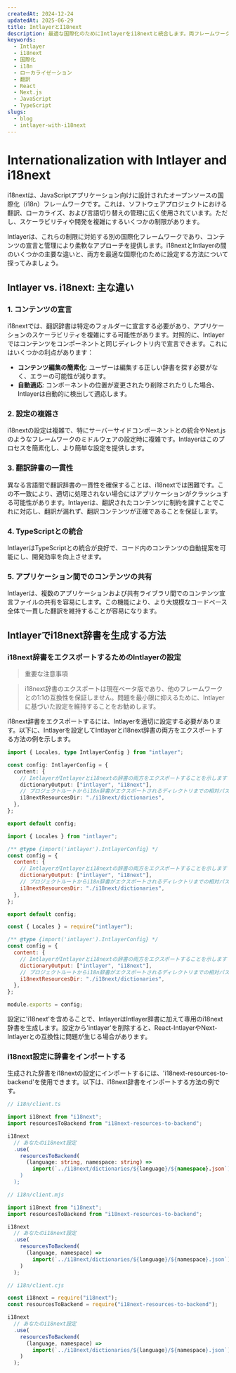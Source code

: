 ```yaml
---
createdAt: 2024-12-24
updatedAt: 2025-06-29
title: IntlayerとI18next
description: 最適な国際化のためにIntlayerをi18nextと統合します。両フレームワークを比較し、それらを一緒に設定する方法を学びます。
keywords:
  - Intlayer
  - i18next
  - 国際化
  - i18n
  - ローカライゼーション
  - 翻訳
  - React
  - Next.js
  - JavaScript
  - TypeScript
slugs:
  - blog
  - intlayer-with-i18next
---
```


# Internationalization with Intlayer and i18next

i18nextは、JavaScriptアプリケーション向けに設計されたオープンソースの国際化（i18n）フレームワークです。これは、ソフトウェアプロジェクトにおける翻訳、ローカライズ、および言語切り替えの管理に広く使用されています。ただし、スケーラビリティや開発を複雑にするいくつかの制限があります。

Intlayerは、これらの制限に対処する別の国際化フレームワークであり、コンテンツの宣言と管理により柔軟なアプローチを提供します。i18nextとIntlayerの間のいくつかの主要な違いと、両方を最適な国際化のために設定する方法について探ってみましょう。

## Intlayer vs. i18next: 主な違い

### 1. コンテンツの宣言

i18nextでは、翻訳辞書は特定のフォルダーに宣言する必要があり、アプリケーションのスケーラビリティを複雑にする可能性があります。対照的に、Intlayerではコンテンツをコンポーネントと同じディレクトリ内で宣言できます。これにはいくつかの利点があります：

- **コンテンツ編集の簡素化**: ユーザーは編集する正しい辞書を探す必要がなく、エラーの可能性が減ります。
- **自動適応**: コンポーネントの位置が変更されたり削除されたりした場合、Intlayerは自動的に検出して適応します。

### 2. 設定の複雑さ

i18nextの設定は複雑で、特にサーバーサイドコンポーネントとの統合やNext.jsのようなフレームワークのミドルウェアの設定時に複雑です。Intlayerはこのプロセスを簡素化し、より簡単な設定を提供します。

### 3. 翻訳辞書の一貫性

異なる言語間で翻訳辞書の一貫性を確保することは、i18nextでは困難です。この不一致により、適切に処理されない場合にはアプリケーションがクラッシュする可能性があります。Intlayerは、翻訳されたコンテンツに制約を課すことでこれに対応し、翻訳が漏れず、翻訳コンテンツが正確であることを保証します。

### 4. TypeScriptとの統合

IntlayerはTypeScriptとの統合が良好で、コード内のコンテンツの自動提案を可能にし、開発効率を向上させます。

### 5. アプリケーション間でのコンテンツの共有

Intlayerは、複数のアプリケーションおよび共有ライブラリ間でのコンテンツ宣言ファイルの共有を容易にします。この機能により、より大規模なコードベース全体で一貫した翻訳を維持することが容易になります。

## Intlayerでi18next辞書を生成する方法

### i18next辞書をエクスポートするためのIntlayerの設定

> 重要な注意事項

> i18next辞書のエクスポートは現在ベータ版であり、他のフレームワークとの1:1の互換性を保証しません。問題を最小限に抑えるために、Intlayerに基づいた設定を維持することをお勧めします。

i18next辞書をエクスポートするには、Intlayerを適切に設定する必要があります。以下に、Intlayerを設定してIntlayerとi18next辞書の両方をエクスポートする方法の例を示します。

```typescript fileName="intlayer.config.ts" codeFormat="typescript"
import { Locales, type IntlayerConfig } from "intlayer";

const config: IntlayerConfig = {
  content: {
    // IntlayerがIntlayerとi18nextの辞書の両方をエクスポートすることを示します
    dictionaryOutput: ["intlayer", "i18next"],
    // プロジェクトルートからi18n辞書がエクスポートされるディレクトリまでの相対パス
    i18nextResourcesDir: "./i18next/dictionaries",
  },
};

export default config;
```

```javascript fileName="intlayer.config.mjs" codeFormat="esm"
import { Locales } from "intlayer";

/** @type {import('intlayer').IntlayerConfig} */
const config = {
  content: {
    // IntlayerがIntlayerとi18nextの辞書の両方をエクスポートすることを示します
    dictionaryOutput: ["intlayer", "i18next"],
    // プロジェクトルートからi18n辞書がエクスポートされるディレクトリまでの相対パス
    i18nextResourcesDir: "./i18next/dictionaries",
  },
};

export default config;
```

```javascript fileName="intlayer.config.cjs" codeFormat="commonjs"
const { Locales } = require("intlayer");

/** @type {import('intlayer').IntlayerConfig} */
const config = {
  content: {
    // IntlayerがIntlayerとi18nextの辞書の両方をエクスポートすることを示します
    dictionaryOutput: ["intlayer", "i18next"],
    // プロジェクトルートからi18n辞書がエクスポートされるディレクトリまでの相対パス
    i18nextResourcesDir: "./i18next/dictionaries",
  },
};

module.exports = config;
```

設定に'i18next'を含めることで、IntlayerはIntlayer辞書に加えて専用のi18next辞書を生成します。設定から'intlayer'を削除すると、React-IntlayerやNext-Intlayerとの互換性に問題が生じる場合があります。

### i18next設定に辞書をインポートする

生成された辞書をi18nextの設定にインポートするには、'i18next-resources-to-backend'を使用できます。以下は、i18next辞書をインポートする方法の例です。

```typescript fileName="i18n/client.ts" codeFormat="typescript"
// i18n/client.ts

import i18next from "i18next";
import resourcesToBackend from "i18next-resources-to-backend";

i18next
  // あなたのi18next設定
  .use(
    resourcesToBackend(
      (language: string, namespace: string) =>
        import(`../i18next/dictionaries/${language}/${namespace}.json`)
    )
  );
```

```javascript fileName="i18n/client.mjs" codeFormat="esm"
// i18n/client.mjs

import i18next from "i18next";
import resourcesToBackend from "i18next-resources-to-backend";

i18next
  // あなたのi18next設定
  .use(
    resourcesToBackend(
      (language, namespace) =>
        import(`../i18next/dictionaries/${language}/${namespace}.json`)
    )
  );
```

```javascript fileName="i18n/client.cjs" codeFormat="commonjs"
// i18n/client.cjs

const i18next = require("i18next");
const resourcesToBackend = require("i18next-resources-to-backend");

i18next
  // あなたのi18next設定
  .use(
    resourcesToBackend(
      (language, namespace) =>
        import(`../i18next/dictionaries/${language}/${namespace}.json`)
    )
  );
```
